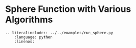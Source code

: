 # Sphere Function with Various Algorithms

```{eval-rst}
.. literalinclude:: ../../examples/run_sphere.py
    :language: python
    :linenos:
```

